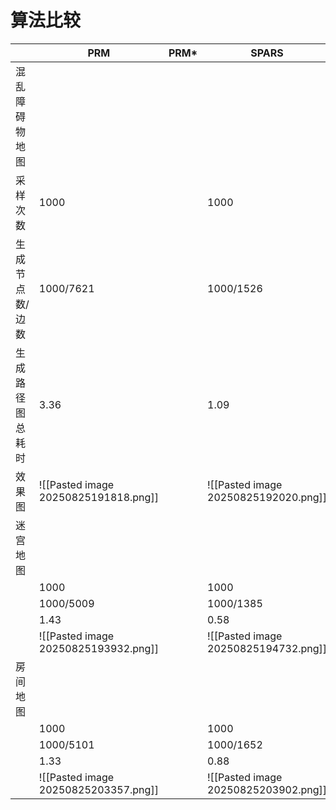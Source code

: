 # 算法比较
|          | PRM                                  | PRM* | SPARS                                | BEAM                                 |
| -------- | ------------------------------------ | ---- | ------------------------------------ | ------------------------------------ |
| 混乱障碍物地图  |                                      |      |                                      |                                      |
| 采样次数     | 1000                                 |      | 1000                                 | 1000                                 |
| 生成节点数/边数 | 1000/7621                            |      | 1000/1526                            | 221/767                              |
| 生成路径图总耗时 | 3.36                                 |      | 1.09                                 | 0.83                                 |
| 效果图      | ![[Pasted image 20250825191818.png]] |      | ![[Pasted image 20250825192020.png]] | ![[Pasted image 20250825192246.png]] |
| 迷宫地图     |                                      |      |                                      |                                      |
|          | 1000                                 |      | 1000                                 | 1000                                 |
|          | 1000/5009                            |      | 1000/1385                            | 204/441                              |
|          | 1.43                                 |      | 0.58                                 | 0.31                                 |
|          | ![[Pasted image 20250825193932.png]] |      | ![[Pasted image 20250825194732.png]] | ![[Pasted image 20250825194148.png]] |
| 房间地图     |                                      |      |                                      |                                      |
|          | 1000                                 |      | 1000                                 | 1000                                 |
|          | 1000/5101                            |      | 1000/1652                            | 232/1132                             |
|          | 1.33                                 |      | 0.88                                 | 0.53                                 |
|          | ![[Pasted image 20250825203357.png]] |      | ![[Pasted image 20250825203902.png]] | ![[Pasted image 20250825203753.png]] |
